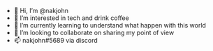 - 👋 Hi, I’m @nakjohn
- 👀 I’m interested in tech and drink coffee
- 🌱 I’m currently learning to understand what happen with this world
- 💞️ I’m looking to collaborate on sharing my point of view
- 📫 nakjohn#5689 via discord

<!---
nakjohn/nakjohn is a ✨ special ✨ repository because its `README.md` (this file) appears on your GitHub profile.
You can click the Preview link to take a look at your changes.
--->
